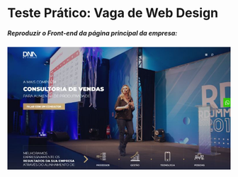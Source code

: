 <h1>Teste Prático: Vaga de Web Design</h1>


<h5>Reproduzir o Front-end da página principal da empresa:</h5>



![image](./tela_site.JPG)
